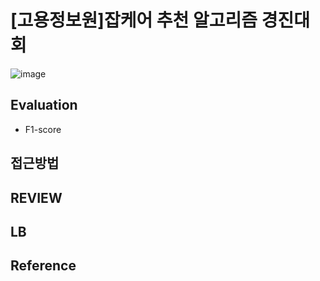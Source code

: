 # [고용정보원]잡케어 추천 알고리즘 경진대회
![image](https://user-images.githubusercontent.com/77089771/148228340-c9cae0ea-2a9b-4dc7-a619-412b940dea85.png)
## Evaluation
* F1-score
## 접근방법
## REVIEW
## LB
## Reference
